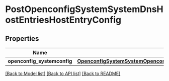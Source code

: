 # PostOpenconfigSystemSystemDnsHostEntriesHostEntryConfig

## Properties
Name | Type | Description | Notes
------------ | ------------- | ------------- | -------------
**openconfig_systemconfig** | [**OpenconfigSystemSystemOpenconfigsystemsystemDnsHostentriesConfig**](OpenconfigSystemSystemOpenconfigsystemsystemDnsHostentriesConfig.md) |  | [optional] 

[[Back to Model list]](../README.md#documentation-for-models) [[Back to API list]](../README.md#documentation-for-api-endpoints) [[Back to README]](../README.md)


